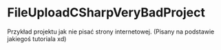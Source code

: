 # FileUploadCSharpVeryBadProject
Przykład projektu jak nie pisać strony internetowej. (Pisany na podstawie jakiegoś tutoriala xd)
